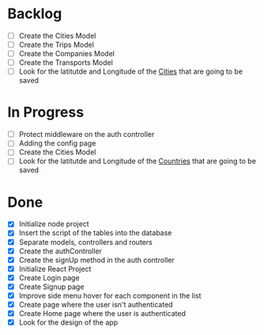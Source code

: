# Backlog
- [ ] Create the Cities Model
- [ ] Create the Trips Model
- [ ] Create the Companies Model
- [ ] Create the Transports Model
- [ ] Look for the latitutde and Longitude of the <u>Cities</u> that are going to be saved

# In Progress
- [ ] Protect middleware on the auth controller
- [ ] Adding the config page
- [ ] Create the Cities Model
- [ ] Look for the latitutde and Longitude of the <u>Countries</u> that are going to be saved

# Done
- [x] Initialize node project  
- [x] Insert the script of the tables into the database
- [x] Separate models, controllers and routers
- [x] Create the authController
- [x] Create the signUp method in the auth controller
- [x] Initialize React Project
- [x] Create Login page 
- [x] Create Signup page 
- [x] Improve side menu hover for each component in the list
- [x] Create page where the user isn't authenticated
- [x] Create Home page where the user is authenticated
- [x] Look for the design of the app
